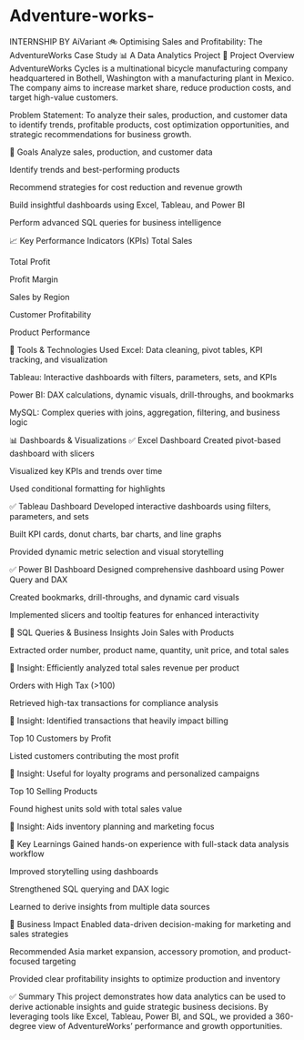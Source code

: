 # Adventure-works-
INTERNSHIP BY AiVariant
🚲 Optimising Sales and Profitability: The AdventureWorks Case Study
📊 A Data Analytics Project
📌 Project Overview
AdventureWorks Cycles is a multinational bicycle manufacturing company headquartered in Bothell, Washington with a manufacturing plant in Mexico. The company aims to increase market share, reduce production costs, and target high-value customers.

Problem Statement:
To analyze their sales, production, and customer data to identify trends, profitable products, cost optimization opportunities, and strategic recommendations for business growth.

🎯 Goals
Analyze sales, production, and customer data

Identify trends and best-performing products

Recommend strategies for cost reduction and revenue growth

Build insightful dashboards using Excel, Tableau, and Power BI

Perform advanced SQL queries for business intelligence

📈 Key Performance Indicators (KPIs)
Total Sales

Total Profit

Profit Margin

Sales by Region

Customer Profitability

Product Performance

🧩 Tools & Technologies Used
Excel: Data cleaning, pivot tables, KPI tracking, and visualization

Tableau: Interactive dashboards with filters, parameters, sets, and KPIs

Power BI: DAX calculations, dynamic visuals, drill-throughs, and bookmarks

MySQL: Complex queries with joins, aggregation, filtering, and business logic

📊 Dashboards & Visualizations
✅ Excel Dashboard
Created pivot-based dashboard with slicers

Visualized key KPIs and trends over time

Used conditional formatting for highlights

✅ Tableau Dashboard
Developed interactive dashboards using filters, parameters, and sets

Built KPI cards, donut charts, bar charts, and line graphs

Provided dynamic metric selection and visual storytelling

✅ Power BI Dashboard
Designed comprehensive dashboard using Power Query and DAX

Created bookmarks, drill-throughs, and dynamic card visuals

Implemented slicers and tooltip features for enhanced interactivity

🧮 SQL Queries & Business Insights
Join Sales with Products

Extracted order number, product name, quantity, unit price, and total sales

📌 Insight: Efficiently analyzed total sales revenue per product

Orders with High Tax (>100)

Retrieved high-tax transactions for compliance analysis

📌 Insight: Identified transactions that heavily impact billing

Top 10 Customers by Profit

Listed customers contributing the most profit

📌 Insight: Useful for loyalty programs and personalized campaigns

Top 10 Selling Products

Found highest units sold with total sales value

📌 Insight: Aids inventory planning and marketing focus

🧠 Key Learnings
Gained hands-on experience with full-stack data analysis workflow

Improved storytelling using dashboards

Strengthened SQL querying and DAX logic

Learned to derive insights from multiple data sources

🚀 Business Impact
Enabled data-driven decision-making for marketing and sales strategies

Recommended Asia market expansion, accessory promotion, and product-focused targeting

Provided clear profitability insights to optimize production and inventory

✅ Summary
This project demonstrates how data analytics can be used to derive actionable insights and guide strategic business decisions. By leveraging tools like Excel, Tableau, Power BI, and SQL, we provided a 360-degree view of AdventureWorks’ performance and growth opportunities.
